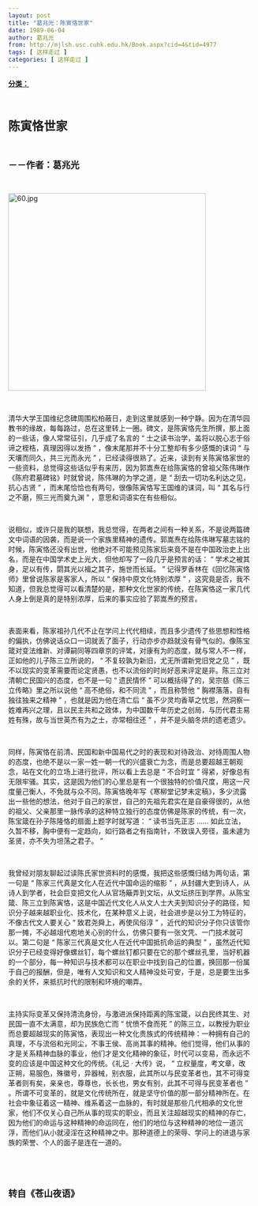 ```yaml
---
layout: post
title: "葛兆光：陈寅恪世家"
date: 1989-06-04
author: 葛兆光
from: http://mjlsh.usc.cuhk.edu.hk/Book.aspx?cid=4&tid=4977
tags: [ 这样走过 ]
categories: [ 这样走过 ]
---
```


<div style="margin: 15px 10px 10px 0px;">
 <div>
  <span id="ctl00_ContentPlaceHolder1_chapter1_SubjectLabel" style="font-weight:bold;text-decoration:underline;">
   分类：
  </span>
 </div>
 <p class="p1">
  <b>
   <font size="5">
    <span class="s1">
    </span>
    <br/>
   </font>
  </b>
 </p>
 <p class="p2">
  <span class="s1">
   <b>
    <font size="5">
     陈寅恪世家
    </font>
   </b>
  </span>
 </p>
 <p class="p2">
  <span class="s1">
   <b>
    <font size="4">
     <br/>
    </font>
   </b>
  </span>
 </p>
 <p class="p2">
  <span class="s1">
   <b>
    <font size="4">
     －－作者：葛兆光
    </font>
   </b>
  </span>
 </p>
 <p class="p1">
  <span class="s1">
  </span>
  <br/>
 </p>
 <p class="p3">
  <span class="s1">
   <img alt="60.jpg" border="0" height="400" src="/medias/contents/4977/60.jpg" width="400"/>
  </span>
 </p>
 <p class="p3">
  <br/>
 </p>
 <p class="p2">
  <span class="s1">
   清华大学王国维纪念碑周围松柏蔽日，走到这里就感到一种宁静。因为在清华园教书的缘故，每每路过，总在这里转上一圈。碑文，是陈寅恪先生所撰，那上面的一些话，像人常常征引，几乎成了名言的
  </span>
  <span class="s2">
   “
  </span>
  <span class="s1">
   士之读书治学，盖将以脱心志于俗谛之桎梏，真理因得以发扬
  </span>
  <span class="s2">
   ”
  </span>
  <span class="s1">
   ，像末尾那并不十分工整却有多少感慨的诔词
  </span>
  <span class="s2">
   “
  </span>
  <span class="s1">
   与天壤而同久，共三光而永光
  </span>
  <span class="s2">
   ”
  </span>
  <span class="s1">
   ，已经读得很熟了。近来，读到有关陈寅恪家世的一些资料，总觉得这些话似乎有来历，因为郭嵩焘在给陈寅恪的曾祖父陈伟琳作《陈府君墓碑铭》时就曾说，陈伟琳的为学之道，是
  </span>
  <span class="s2">
   “
  </span>
  <span class="s1">
   刮去一切功名利达之见，抗心古贤
  </span>
  <span class="s2">
   ”
  </span>
  <span class="s1">
   ，而末尾恰恰也有两句，很像陈寅恪写王国维的诔词，叫
  </span>
  <span class="s2">
   “
  </span>
  <span class="s1">
   其名与行之不磨，照三光而奠九渊
  </span>
  <span class="s2">
   ”
  </span>
  <span class="s1">
   ，意思和词语实在有些相似。
  </span>
 </p>
 <p class="p1">
  <span class="s1">
  </span>
  <br/>
 </p>
 <p class="p2">
  <span class="s1">
   说相似，或许只是我的联想，我总觉得，在两者之间有一种关系，不是说两篇碑文中词语的因袭，而是说一个家族里精神的遗传。郭嵩焘在给陈伟琳写墓志铭的时候，陈寅恪还没有出世，他绝对不可能预见陈家后来竟不是在中国政治史上出名，而是在中国学术史上光大，但他却写了一段几乎是预言的话：
  </span>
  <span class="s2">
   “
  </span>
  <span class="s1">
   学术之被其身，足以有传，閟其光以襢之其子，施世而长延。
  </span>
  <span class="s2">
   ”
  </span>
  <span class="s1">
   记得罗香林在《回忆陈寅恪师》里曾说陈家是客家人，所以
  </span>
  <span class="s2">
   “
  </span>
  <span class="s1">
   保持中原文化特别浓厚
  </span>
  <span class="s2">
   ”
  </span>
  <span class="s1">
   ，这究竟是否，我不知道，但我总觉得可以看清楚的是，那种文化世家的传统，在陈寅恪这一家几代人身上倒是真的是特别浓厚，后来的事实应验了郭嵩焘的预言。
  </span>
 </p>
 <p class="p1">
  <span class="s1">
  </span>
  <br/>
 </p>
 <p class="p2">
  <span class="s1">
   表面来看，陈家祖孙几代不止在学问上代代相续，而且多少遗传了些思想和性格的偏执，仿佛说话众口一词就丢了面子，行动亦步亦趋就没有骨气似的。像陈宝箴对变法维新、对谭嗣同等四章京的评骘，对康有为的态度，就与常人不一样，正如他的儿子陈三立所说的，
  </span>
  <span class="s2">
   “
  </span>
  <span class="s1">
   不复较孰为新旧，尤无所谓新党旧党之见
  </span>
  <span class="s2">
   ”
  </span>
  <span class="s1">
   ，既不以现实的变革需要而论定贤愚，也不以流俗的时尚好恶来评定是非。陈三立对清朝亡民国兴的态度，也不是一句
  </span>
  <span class="s2">
   “
  </span>
  <span class="s1">
   遗民情怀
  </span>
  <span class="s2">
   ”
  </span>
  <span class="s1">
   可以概括得了的，吴宗慈《陈三立传略》里之所以说他
  </span>
  <span class="s2">
   “
  </span>
  <span class="s1">
   高不绝俗，和不同流
  </span>
  <span class="s2">
   ”
  </span>
  <span class="s1">
   ，而且称赞他
  </span>
  <span class="s2">
   “
  </span>
  <span class="s1">
   胸襟落落，自有独往独来之精神
  </span>
  <span class="s2">
   ”
  </span>
  <span class="s1">
   ，也就是因为他在清亡后
  </span>
  <span class="s2">
   “
  </span>
  <span class="s1">
   虽不少灵均香草之忧思，然洞察一姓难再兴之理，且以民主共和之政体，为中国数千年历史之创局，与历代君主易姓有殊，故与当世英杰有为之士，亦常相往还
  </span>
  <span class="s2">
   ”
  </span>
  <span class="s1">
   ，并不是头脑冬烘的遗老遗少。
  </span>
 </p>
 <p class="p1">
  <span class="s1">
  </span>
  <br/>
 </p>
 <p class="p2">
  <span class="s1">
   同样，陈寅恪在前清、民国和新中国易代之时的表现和对待政治、对待周围人物的态度，也绝不是以一家一姓一朝一代的兴盛衰亡为念，而是总要超越王朝观念，站在文化的立场上进行批评，所以看上去总是
  </span>
  <span class="s2">
   “
  </span>
  <span class="s1">
   不合时宜
  </span>
  <span class="s2">
   ”
  </span>
  <span class="s1">
   得紧，好像总有无限牢骚。其实，这是因为他们的心里总是有一个很独特的价值尺度，用这一尺度量己衡人，不免就与众不同。陈寅恪晚年写《寒柳堂记梦未定稿》，多少流露出一些他的想法，他对于自己的家世，自己的先祖先君实在是自豪得很的，从他的祖父、父亲那里一脉传承的这种特立独行的态度仿佛是陈家的传统，有一次，陈宝箴在孙子陈隆恪的扇面上题字时就写道：
  </span>
  <span class="s2">
   “
  </span>
  <span class="s1">
   读书当先正志
  </span>
  <span class="s2">
   ……
  </span>
  <span class="s1">
   如此立法，久暂不移，胸中便有一定趋向，如行路者之有指南针，不致误入旁径，虽未遽为圣贤，亦不失为坦荡之君子。
  </span>
  <span class="s2">
   ”
  </span>
 </p>
 <p class="p1">
  <span class="s1">
  </span>
  <br/>
 </p>
 <p class="p2">
  <span class="s1">
   我曾经对朋友聊起过读陈氏家世资料时的感慨，我把这些感慨归结为两句话，第一句是
  </span>
  <span class="s2">
   “
  </span>
  <span class="s1">
   陈家三代真是文化人在近代中国命运的缩影
  </span>
  <span class="s2">
   ”
  </span>
  <span class="s1">
   ，从封疆大吏到诗人，从诗人到学者，社会巨变把文化人从官场簸弄到文坛，从文坛挤压到学界。从陈宝箴、陈三立到陈寅恪，这是中国近代文化人从文人士大夫到知识分子的路径，知识分子越来越职业化、技术化，在某种意义上说，社会进步是以分工为特征的，不像古代文人要关心
  </span>
  <span class="s2">
   “
  </span>
  <span class="s1">
   致君尧舜上，再使风俗淳
  </span>
  <span class="s2">
   ”
  </span>
  <span class="s1">
   ，近代的知识分子你只该管你那一摊，不必越俎代庖地关心别的什么，仿佛只要有一张文凭、一门技术就可以。第二句是
  </span>
  <span class="s2">
   “
  </span>
  <span class="s1">
   陈家三代真是文化人在近代中国抵抗命运的典型
  </span>
  <span class="s2">
   ”
  </span>
  <span class="s1">
   ，虽然近代知识分子已经变得好像螺丝钉，每个螺丝钉都只要在它的那个螺丝孔里，当好机器的一个部分，每一种知识与技术都可以在职业中找到自己的位置，换回那一份属于自己的报酬，但是，唯有人文知识和文人精神没处可安，于是，总是要生出多余的关怀，来抵抗时代的限制和环境的嘲弄。
  </span>
 </p>
 <p class="p1">
  <span class="s1">
  </span>
  <br/>
 </p>
 <p class="p2">
  <span class="s1">
   主持实际变革又保持清流身份，与激进派保持距离的陈宝箴，以白民终其生、对民国一直不太满意，却为民族危亡而
  </span>
  <span class="s2">
   “
  </span>
  <span class="s1">
   忧愤不食而死
  </span>
  <span class="s2">
   ”
  </span>
  <span class="s1">
   的陈三立，以教授为职业而总要超越现实的陈寅恪，表现出一种文化贵族式的传统精神：一种拥有自己的真理，不与流俗和光同尘，不事王侯、高尚其事的精神。他们觉得，他们从事的才是关系精神血脉的事业，他们才是文化精神的象征，时代可以变易，而永远不变的应该是中国这种文化的传统。《礼记
  </span>
  <span class="s2">
   ·
  </span>
  <span class="s1">
   大传》说，
  </span>
  <span class="s2">
   “
  </span>
  <span class="s1">
   立权量度，考文章，改正朔，易服色，殊徽号，异器械，别衣服，此其所以与民变革者也，其不可得变革者则有矣，亲亲也，尊尊也，长长也，男女有别，此其不可得与民变革者也
  </span>
  <span class="s2">
   ”
  </span>
  <span class="s1">
   。所谓不可变革的，就是文化传统所在，就是坚守价值的那一部分精神所在。在社会中象征着这一精神、维系着这一血脉的，有时就是那些几代相承的文化世家，他们不仅关心自己所从事的现实的职业，而且关注超越现实的精神的存亡，因为他们的命运与这种精神的命运同在，他们的地位与这种精神的地位一道沉浮，而他们从小就浸淫在这种精神之中。那种道德上的荣辱、学问上的进退与家族的荣誉、个人的面子是连在一道的。
  </span>
 </p>
 <p class="p1">
  <span class="s1">
  </span>
  <br/>
 </p>
 <p class="p1">
  <b>
   <font size="4">
    <span class="s1">
    </span>
    <br/>
   </font>
  </b>
 </p>
 <p class="p2">
  <span class="s1">
   <b>
    <font size="4">
     转自《苍山夜语》
    </font>
   </b>
  </span>
 </p>
</div>

